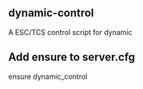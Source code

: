 ## dynamic-control
A ESC/TCS control script for dynamic

## Add ensure to server.cfg
ensure dynamic_control
